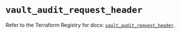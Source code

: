 # `vault_audit_request_header`

Refer to the Terraform Registry for docs: [`vault_audit_request_header`](https://registry.terraform.io/providers/hashicorp/vault/4.8.0/docs/resources/audit_request_header).
